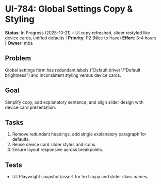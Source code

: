 # UI-784: Global Settings Copy & Styling

**Status**: In Progress (2025-10-21) – UI copy refreshed, slider restyled like device cards, unified defaults | **Priority**: P2 (Nice to Have)
**Effort**: 3-4 hours | **Owner**: mba

## Problem

Global settings form has redundant labels ("Default driver"/"Default brightness") and inconsistent
styling versus device cards.

## Goal

Simplify copy, add explanatory sentence, and align slider design with device card presentation.

## Tasks

1. Remove redundant headings, add single explanatory paragraph for defaults.
2. Reuse device card slider styles and icons.
3. Ensure layout responsive across breakpoints.

## Tests

- UI: Playwright snapshot/assert for text copy and slider class names.
